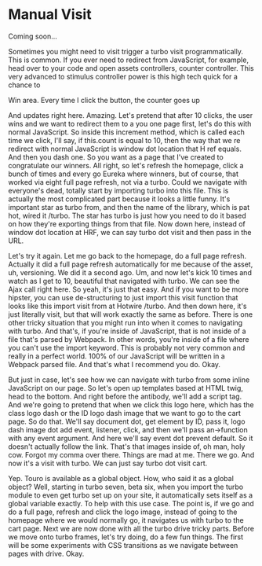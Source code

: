# Manual Visit

Coming soon...

Sometimes you might need to visit trigger a turbo visit programmatically. This is
common. If you ever need to redirect from JavaScript, for example, head over to your
code and open assets controllers, counter controller. This very advanced to stimulus
controller power is this high tech quick for a chance to

Win area. Every time I click the button, the counter goes up

And updates right here. Amazing. Let's pretend that after 10 clicks, the user wins
and we want to redirect them to a you one page first, let's do this with normal
JavaScript. So inside this increment method, which is called each time we click, I'll
say, if this.count is equal to 10, then the way that we re redirect with normal
JavaScript is window dot location that H ref equals. And then you dash one. So you
want as a page that I've created to congratulate our winners. All right, so let's
refresh the homepage, click a bunch of times and every go Eureka where winners, but
of course, that worked via eight full page refresh, not via a turbo. Could we
navigate with everyone's dead, totally start by importing turbo into this file. This
is actually the most complicated part because it looks a little funny. It's important
star as turbo from, and then the name of the library, which is pat hot, wired it
/turbo. The star has turbo is just how you need to do it based on how they're
exporting things from that file. Now down here, instead of window dot location at
HRF, we can say turbo dot visit and then pass in the URL.

Let's try it again. Let me go back to the homepage, do a full page refresh. Actually
it did a full page refresh automatically for me because of the asset, uh, versioning.
We did it a second ago. Um, and now let's kick 10 times and watch as I get to 10,
beautiful that navigated with turbo. We can see the Ajax call right here. So yeah,
it's just that easy. And if you want to be more hipster, you can use de-structuring
to just import this visit function that looks like this import visit from at Hotwire
/turbo. And then down here, it's just literally visit, but that will work exactly the
same as before. There is one other tricky situation that you might run into when it
comes to navigating with turbo. And that's, if you're inside of JavaScript, that is
not inside of a file that's parsed by Webpack. In other words, you're inside of a
file where you can't use the import keyword. This is probably not very common and
really in a perfect world. 100% of our JavaScript will be written in a Webpack parsed
file. And that's what I recommend you do. Okay.

But just in case, let's see how we can navigate with turbo from some inline
JavaScript on our page. So let's open up templates based at HTML twig, head to the
bottom. And right before the antibody, we'll add a script tag. And we're going to
pretend that when we click this logo here, which has the class logo dash or the ID
logo dash image that we want to go to the cart page. So do that. We'll say document
dot, get element by ID, pass it, logo dash image dot add event, listener, click, and
then we'll pass an->function with any event argument. And here we'll say event dot
prevent default. So it doesn't actually follow the link. That's that images inside
of, oh man, holy cow. Forgot my comma over there. Things are mad at me. There we go.
And now it's a visit with turbo. We can just say turbo dot visit cart.

Yep. Touro is available as a global object. How, who said it as a global object?
Well, starting in turbo seven, beta six, when you import the turbo module to even get
turbo set up on your site, it automatically sets itself as a global variable exactly.
To help with this use case. The point is, if we go and do a full page, refresh and
click the logo image, instead of going to the homepage where we would normally go, it
navigates us with turbo to the cart page. Next we are now done with all the turbo
drive tricky parts. Before we move onto turbo frames, let's try doing, do a few fun
things. The first will be some experiments with CSS transitions as we navigate
between pages with drive. Okay.

